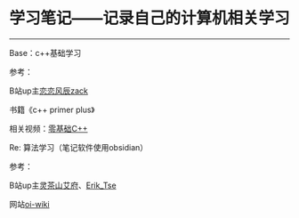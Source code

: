 # 学习笔记——记录自己的计算机相关学习

---

Base：c++基础学习

参考：

B站up主[恋恋风辰zack](https://space.bilibili.com/271469206)

书籍《c++ primer plus》

相关视频：[零基础C++](https://www.bilibili.com/video/BV1FpWZemEMS/)

Re: 算法学习（笔记软件使用obsidian）

参考：

B站up主[灵茶山艾府](https://space.bilibili.com/206214)、[Erik_Tse](https://space.bilibili.com/231911980)

网站[oi-wiki](https://oi-wiki.org//)